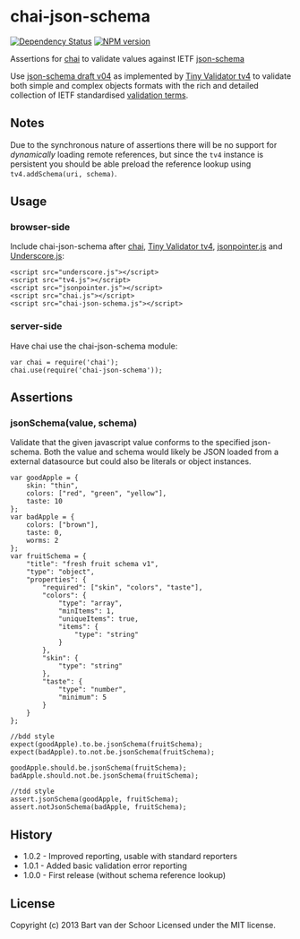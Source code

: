 # chai-json-schema
[![Dependency Status](https://gemnasium.com/Bartvds/chai-json-schema.png)](https://gemnasium.com/Bartvds/chai-json-schema) [![NPM version](https://badge.fury.io/js/chai-json-schema.png)](http://badge.fury.io/js/chai-json-schema)

Assertions for [chai](http://chaijs.com/) to validate values against IETF [json-schema](http://json-schema.org/)

Use [json-schema draft v04](http://json-schema.org/latest/json-schema-core.html) as implemented by [Tiny Validator tv4](https://github.com/geraintluff/tv4) to validate both simple and complex objects formats with the rich and detailed collection of IETF standardised [validation terms](http://json-schema.org/latest/json-schema-validation.html). 

## Notes

Due to the synchronous nature of assertions there will be no support for *dynamically* loading remote references, but since the `tv4` instance is persistent you should be able preload the reference lookup using `tv4.addSchema(uri, schema)`.

## Usage

### browser-side

Include chai-json-schema after [chai](http://chaijs.com/), [Tiny Validator tv4](https://github.com/geraintluff/tv4), [jsonpointer.js](https://github.com/alexeykuzmin/jsonpointer.js/) and [Underscore.js](http://underscorejs.org/):

    <script src="underscore.js"></script>
    <script src="tv4.js"></script>
    <script src="jsonpointer.js"></script>
    <script src="chai.js"></script>
    <script src="chai-json-schema.js"></script>

### server-side

Have chai use the chai-json-schema module:

    var chai = require('chai');
    chai.use(require('chai-json-schema'));

## Assertions

### jsonSchema(value, schema)

Validate that the given javascript value conforms to the specified json-schema. Both the value and schema would likely be JSON loaded from a external datasource but could also be literals or object instances.

	var goodApple = {
		skin: "thin",
		colors: ["red", "green", "yellow"],
		taste: 10
	};
	var badApple = {
		colors: ["brown"],
		taste: 0,
		worms: 2
	};
	var fruitSchema = {
		"title": "fresh fruit schema v1",
		"type": "object",
		"properties": {
			"required": ["skin", "colors", "taste"],
			"colors": {
				"type": "array",
				"minItems": 1,
				"uniqueItems": true,
				"items": {
					"type": "string"
				}
			},
			"skin": {
				"type": "string"
			},
			"taste": {
				"type": "number",
				"minimum": 5
			}
		}
	};
	
	//bdd style
	expect(goodApple).to.be.jsonSchema(fruitSchema);
	expect(badApple).to.not.be.jsonSchema(fruitSchema);
	
	goodApple.should.be.jsonSchema(fruitSchema);
	badApple.should.not.be.jsonSchema(fruitSchema);
	
	//tdd style
	assert.jsonSchema(goodApple, fruitSchema);
	assert.notJsonSchema(badApple, fruitSchema);

## History

* 1.0.2 - Improved reporting, usable with standard reporters
* 1.0.1 - Added basic validation error reporting
* 1.0.0 - First release (without schema reference lookup)

## License

Copyright (c) 2013 Bart van der Schoor
Licensed under the MIT license.